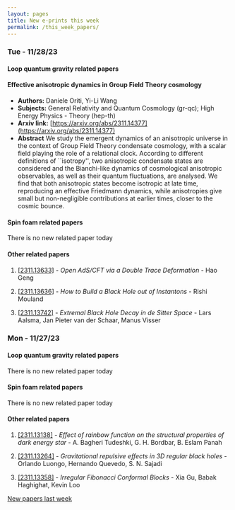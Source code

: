 ```yaml
---
layout: pages
title: New e-prints this week
permalink: /this_week_papers/
---
```




### Tue - 11/28/23

#### Loop quantum gravity related papers

#### **Effective anisotropic dynamics in Group Field Theory cosmology**
 - **Authors:** Daniele Oriti, Yi-Li Wang
 - **Subjects:** General Relativity and Quantum Cosmology (gr-qc); High Energy Physics - Theory (hep-th)
 - **Arxiv link:** [https://arxiv.org/abs/2311.14377](https://arxiv.org/abs/2311.14377)
 - **Abstract**
 We study the emergent dynamics of an anisotropic universe in the context of Group Field Theory condensate cosmology, with a scalar field playing the role of a relational clock. According to different definitions of ``isotropy'', two anisotropic condensate states are considered and the Bianchi-like dynamics of cosmological anisotropic observables, as well as their quantum fluctuations, are analysed. We find that both anisotropic states become isotropic at late time, reproducing an effective Friedmann dynamics, while anisotropies give small but non-negligible contributions at earlier times, closer to the cosmic bounce. 

#### Spin foam related papers

There is no new related paper today 



#### Other related papers

1. [[2311.13633]](https://arxiv.org/abs/2311.13633) - *Open AdS/CFT via a Double Trace Deformation* - Hao Geng

1. [[2311.13636]](https://arxiv.org/abs/2311.13636) - *How to Build a Black Hole out of Instantons* - Rishi Mouland

1. [[2311.13742]](https://arxiv.org/abs/2311.13742) - *Extremal Black Hole Decay in de Sitter Space* - Lars Aalsma, Jan Pieter van der Schaar, Manus Visser



### Mon - 11/27/23

#### Loop quantum gravity related papers

There is no new related paper today 

#### Spin foam related papers

There is no new related paper today 



#### Other related papers

1. [[2311.13138]](https://arxiv.org/abs/2311.13138) - *Effect of rainbow function on the structural properties of dark energy  star* - A. Bagheri Tudeshki, G. H. Bordbar, B. Eslam Panah

1. [[2311.13264]](https://arxiv.org/abs/2311.13264) - *Gravitational repulsive effects in 3D regular black holes* - Orlando Luongo, Hernando Quevedo, S. N. Sajadi

1. [[2311.13358]](https://arxiv.org/abs/2311.13358) - *Irregular Fibonacci Conformal Blocks* - Xia Gu, Babak Haghighat, Kevin Loo






[New papers last week]({{site.url}}/archived/weekly/pre-prints/2023/11/27/archived_weekly_papers.html)